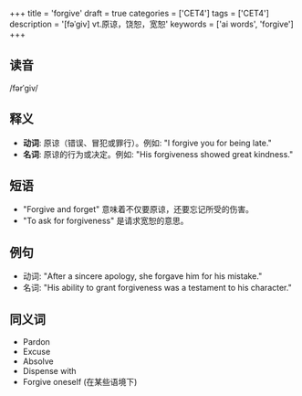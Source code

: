 +++
title = 'forgive'
draft = true
categories = ['CET4']
tags = ['CET4']
description = '[fəˈgiv] vt.原谅，饶恕，宽恕'
keywords = ['ai words', 'forgive']
+++

## 读音
/fərˈɡiv/

## 释义
- **动词**: 原谅（错误、冒犯或罪行）。例如: "I forgive you for being late." 
- **名词**: 原谅的行为或决定。例如: "His forgiveness showed great kindness."

## 短语
- "Forgive and forget" 意味着不仅要原谅，还要忘记所受的伤害。
- "To ask for forgiveness" 是请求宽恕的意思。

## 例句
- 动词: "After a sincere apology, she forgave him for his mistake."
- 名词: "His ability to grant forgiveness was a testament to his character."

## 同义词
- Pardon
- Excuse
- Absolve
- Dispense with
- Forgive oneself (在某些语境下)
